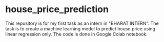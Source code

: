 # house_price_prediction
This repository is for my first task as an intern in "BHARAT INTERN". The task is to create a machine learning model to predict house price using linear regression only. The code is done in Google Colab notebook.
